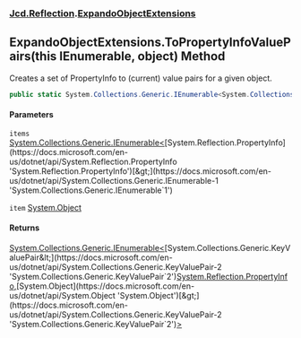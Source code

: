 ### [Jcd.Reflection](Jcd.Reflection.md 'Jcd.Reflection').[ExpandoObjectExtensions](ExpandoObjectExtensions.md 'Jcd.Reflection.ExpandoObjectExtensions')

## ExpandoObjectExtensions.ToPropertyInfoValuePairs(this IEnumerable<PropertyInfo>, object) Method

Creates a set of PropertyInfo to (current) value pairs for a given object.

```csharp
public static System.Collections.Generic.IEnumerable<System.Collections.Generic.KeyValuePair<System.Reflection.PropertyInfo,object>> ToPropertyInfoValuePairs(this System.Collections.Generic.IEnumerable<System.Reflection.PropertyInfo> items, object item);
```

#### Parameters

<a name='Jcd.Reflection.ExpandoObjectExtensions.ToPropertyInfoValuePairs(thisSystem.Collections.Generic.IEnumerable_System.Reflection.PropertyInfo_,object).items'></a>

`items` [System.Collections.Generic.IEnumerable&lt;](https://docs.microsoft.com/en-us/dotnet/api/System.Collections.Generic.IEnumerable-1 'System.Collections.Generic.IEnumerable`1')[System.Reflection.PropertyInfo](https://docs.microsoft.com/en-us/dotnet/api/System.Reflection.PropertyInfo 'System.Reflection.PropertyInfo')[&gt;](https://docs.microsoft.com/en-us/dotnet/api/System.Collections.Generic.IEnumerable-1 'System.Collections.Generic.IEnumerable`1')

<a name='Jcd.Reflection.ExpandoObjectExtensions.ToPropertyInfoValuePairs(thisSystem.Collections.Generic.IEnumerable_System.Reflection.PropertyInfo_,object).item'></a>

`item` [System.Object](https://docs.microsoft.com/en-us/dotnet/api/System.Object 'System.Object')

#### Returns

[System.Collections.Generic.IEnumerable&lt;](https://docs.microsoft.com/en-us/dotnet/api/System.Collections.Generic.IEnumerable-1 'System.Collections.Generic.IEnumerable`1')[System.Collections.Generic.KeyValuePair&lt;](https://docs.microsoft.com/en-us/dotnet/api/System.Collections.Generic.KeyValuePair-2 'System.Collections.Generic.KeyValuePair`2')[System.Reflection.PropertyInfo](https://docs.microsoft.com/en-us/dotnet/api/System.Reflection.PropertyInfo 'System.Reflection.PropertyInfo')[,](https://docs.microsoft.com/en-us/dotnet/api/System.Collections.Generic.KeyValuePair-2 'System.Collections.Generic.KeyValuePair`2')[System.Object](https://docs.microsoft.com/en-us/dotnet/api/System.Object 'System.Object')[&gt;](https://docs.microsoft.com/en-us/dotnet/api/System.Collections.Generic.KeyValuePair-2 'System.Collections.Generic.KeyValuePair`2')[&gt;](https://docs.microsoft.com/en-us/dotnet/api/System.Collections.Generic.IEnumerable-1 'System.Collections.Generic.IEnumerable`1')